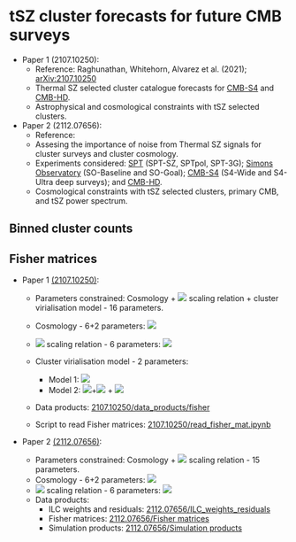# tSZ cluster forecasts for future CMB surveys
 * Paper 1 (2107.10250):
   * Reference: Raghunathan, Whitehorn, Alvarez et al. (2021); [arXiv:2107.10250](https://arxiv.org/abs/2107.10250)
   * Thermal SZ selected cluster catalogue forecasts for [CMB-S4](https://arxiv.org/abs/1907.04473) and [CMB-HD](https://arxiv.org/abs/1906.10134). 
   * Astrophysical and cosmological constraints with tSZ selected clusters.
* Paper 2 (2112.07656):
   * Reference:
   * Assesing the importance of noise from Thermal SZ signals for cluster surveys and cluster cosmology.
   * Experiments considered: [SPT](https://pole.uchicago.edu/public/Home.html) (SPT-SZ, SPTpol, SPT-3G); [Simons Observatory](https://arxiv.org/abs/1808.07445) (SO-Baseline and SO-Goal); [CMB-S4](https://arxiv.org/abs/1907.04473) (S4-Wide and S4-Ultra deep surveys); and [CMB-HD](https://arxiv.org/abs/1906.10134). 
   * Cosmological constraints with tSZ selected clusters, primary CMB, and tSZ power spectrum.

<!-- # Coming soon. Please check back on July 26, 2021 -->

## Binned cluster counts

## Fisher matrices
* Paper 1 [(2107.10250)](https://arxiv.org/abs/2107.10250):
  * Parameters constrained: Cosmology + <img src="https://render.githubusercontent.com/render/math?math=Y_{\rm SZ}-M"> scaling relation + cluster virialisation model - 16 parameters.
  * Cosmology - 6+2 parameters: <img src="https://render.githubusercontent.com/render/math?math=\Lambda CDM, \sum m_{\nu}, w_{\rm DE} ">
  * <img src="https://render.githubusercontent.com/render/math?math=Y_{\rm SZ}-M"> scaling relation - 6 parameters: <img src="https://render.githubusercontent.com/render/math?math=\alpha_{\rm Y}, \beta_{\rm Y}, \gamma_{\rm Y}, \sigma_{\rm logY}, \alpha_{\sigma}, \gamma_{\sigma}">
  * Cluster virialisation model - 2 parameters:
    * Model 1: <img src="https://render.githubusercontent.com/render/math?math={\rm v}(z) = \eta_{\rm v}(z) (1 - b_{\rm HSE})^{\alpha_{Y}}">
    * Model 2: <img src="https://render.githubusercontent.com/render/math?math={\rm v}(z) = A_{\rm v} {\rm ln}(1">+<img src="https://render.githubusercontent.com/render/math?math=z)"> + <img src="https://render.githubusercontent.com/render/math?math=B_{\rm v}">
     
  * Data products: [2107.10250/data_products/fisher](https://github.com/sriniraghunathan/tSZ_cluster_forecasts/tree/main/2107.10250/data_products/fisher)
  * Script to read Fisher matrices: [2107.10250/read_fisher_mat.ipynb](https://github.com/sriniraghunathan/tSZ_cluster_forecasts/blob/main/2107.10250/read_fisher_mat.ipynb)

* Paper 2 [(2112.07656)](https://arxiv.org/abs/2112.07656):
  * Parameters constrained: Cosmology + <img src="https://render.githubusercontent.com/render/math?math=Y_{\rm SZ}-M"> scaling relation - 15 parameters.
  * Cosmology - 6+2 parameters: <img src="https://render.githubusercontent.com/render/math?math=\Lambda CDM, \sum m_{\nu}, w_{\rm DE} ">
  * <img src="https://render.githubusercontent.com/render/math?math=Y_{\rm SZ}-M"> scaling relation - 6 parameters: <img src="https://render.githubusercontent.com/render/math?math=\alpha_{\rm Y}, \beta_{\rm Y}, \gamma_{\rm Y}, \sigma_{\rm logY}, \alpha_{\sigma}, \gamma_{\sigma}">
  * Data products:
    * ILC weights and residuals: [2112.07656/ILC_weights_residuals](https://github.com/sriniraghunathan/tSZ_cluster_forecasts/tree/main/2112.07656/ILC_weights_residuals)
    * Fisher matrices: [2112.07656/Fisher matrices](https://github.com/sriniraghunathan/tSZ_cluster_forecasts/tree/main/2112.07656/Fisher)
    * Simulation products: [2112.07656/Simulation products](https://github.com/sriniraghunathan/tSZ_cluster_forecasts/tree/main/2112.07656/sim_products)
